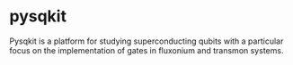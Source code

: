 # pysqkit
Pysqkit is a platform for studying superconducting qubits with a particular focus 
on the implementation of gates in fluxonium and transmon systems. 
